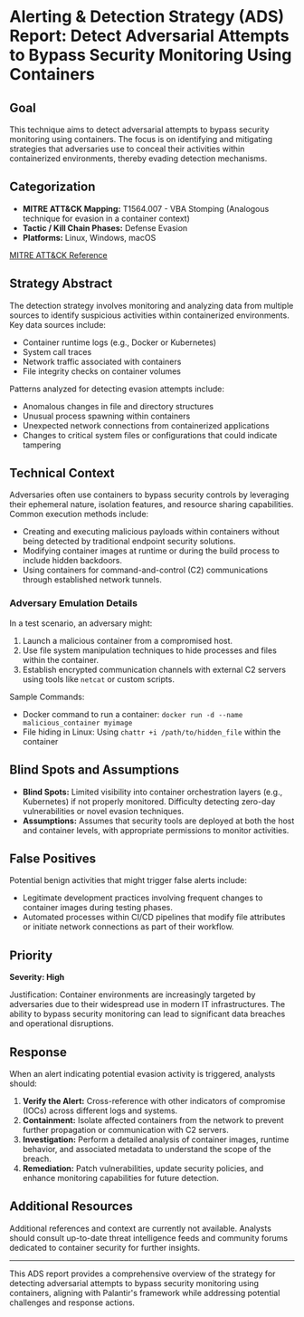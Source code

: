 # Alerting & Detection Strategy (ADS) Report: Detect Adversarial Attempts to Bypass Security Monitoring Using Containers

## Goal
This technique aims to detect adversarial attempts to bypass security monitoring using containers. The focus is on identifying and mitigating strategies that adversaries use to conceal their activities within containerized environments, thereby evading detection mechanisms.

## Categorization
- **MITRE ATT&CK Mapping:** T1564.007 - VBA Stomping (Analogous technique for evasion in a container context)
- **Tactic / Kill Chain Phases:** Defense Evasion
- **Platforms:** Linux, Windows, macOS

[MITRE ATT&CK Reference](https://attack.mitre.org/techniques/T1564/007)

## Strategy Abstract
The detection strategy involves monitoring and analyzing data from multiple sources to identify suspicious activities within containerized environments. Key data sources include:

- Container runtime logs (e.g., Docker or Kubernetes)
- System call traces
- Network traffic associated with containers
- File integrity checks on container volumes

Patterns analyzed for detecting evasion attempts include:

- Anomalous changes in file and directory structures
- Unusual process spawning within containers
- Unexpected network connections from containerized applications
- Changes to critical system files or configurations that could indicate tampering

## Technical Context
Adversaries often use containers to bypass security controls by leveraging their ephemeral nature, isolation features, and resource sharing capabilities. Common execution methods include:

- Creating and executing malicious payloads within containers without being detected by traditional endpoint security solutions.
- Modifying container images at runtime or during the build process to include hidden backdoors.
- Using containers for command-and-control (C2) communications through established network tunnels.

### Adversary Emulation Details
In a test scenario, an adversary might:

1. Launch a malicious container from a compromised host.
2. Use file system manipulation techniques to hide processes and files within the container.
3. Establish encrypted communication channels with external C2 servers using tools like `netcat` or custom scripts.

Sample Commands:
- Docker command to run a container: `docker run -d --name malicious_container myimage`
- File hiding in Linux: Using `chattr +i /path/to/hidden_file` within the container

## Blind Spots and Assumptions
- **Blind Spots:** Limited visibility into container orchestration layers (e.g., Kubernetes) if not properly monitored. Difficulty detecting zero-day vulnerabilities or novel evasion techniques.
- **Assumptions:** Assumes that security tools are deployed at both the host and container levels, with appropriate permissions to monitor activities.

## False Positives
Potential benign activities that might trigger false alerts include:

- Legitimate development practices involving frequent changes to container images during testing phases.
- Automated processes within CI/CD pipelines that modify file attributes or initiate network connections as part of their workflow.

## Priority
**Severity: High**

Justification: Container environments are increasingly targeted by adversaries due to their widespread use in modern IT infrastructures. The ability to bypass security monitoring can lead to significant data breaches and operational disruptions.

## Response
When an alert indicating potential evasion activity is triggered, analysts should:

1. **Verify the Alert:** Cross-reference with other indicators of compromise (IOCs) across different logs and systems.
2. **Containment:** Isolate affected containers from the network to prevent further propagation or communication with C2 servers.
3. **Investigation:** Perform a detailed analysis of container images, runtime behavior, and associated metadata to understand the scope of the breach.
4. **Remediation:** Patch vulnerabilities, update security policies, and enhance monitoring capabilities for future detection.

## Additional Resources
Additional references and context are currently not available. Analysts should consult up-to-date threat intelligence feeds and community forums dedicated to container security for further insights.

---

This ADS report provides a comprehensive overview of the strategy for detecting adversarial attempts to bypass security monitoring using containers, aligning with Palantir's framework while addressing potential challenges and response actions.